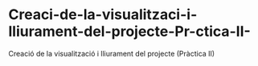 # Creaci-de-la-visualitzaci-i-lliurament-del-projecte-Pr-ctica-II-
Creació de la visualització i lliurament del projecte (Pràctica II)
